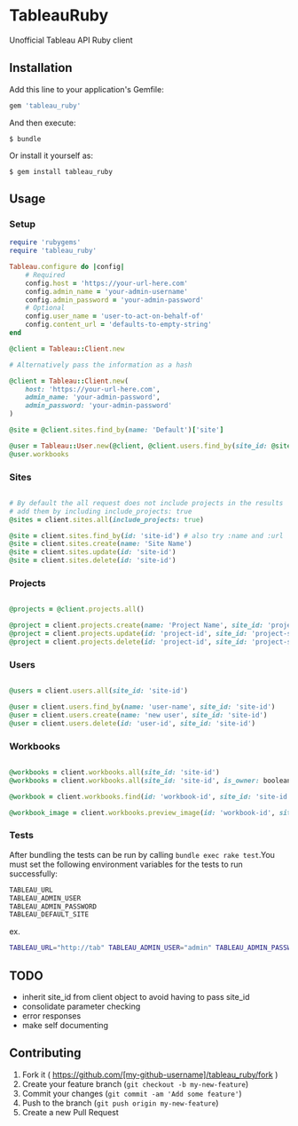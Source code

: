 # TableauRuby

Unofficial Tableau API Ruby client

## Installation

Add this line to your application's Gemfile:

```ruby
gem 'tableau_ruby'
```

And then execute:

    $ bundle

Or install it yourself as:

    $ gem install tableau_ruby

## Usage

### Setup

``` ruby
require 'rubygems'
require 'tableau_ruby'

Tableau.configure do |config|
	# Required
	config.host = 'https://your-url-here.com'
	config.admin_name = 'your-admin-username'
	config.admin_password = 'your-admin-password'
	# Optional
	config.user_name = 'user-to-act-on-behalf-of'
	config.content_url = 'defaults-to-empty-string'
end

@client = Tableau::Client.new

# Alternatively pass the information as a hash

@client = Tableau::Client.new(
	host: 'https://your-url-here.com',
	admin_name: 'your-admin-password',
	admin_password: 'your-admin-password'
)

@site = @client.sites.find_by(name: 'Default')['site']

@user = Tableau::User.new(@client, @client.users.find_by(site_id: @site['id'], name: 'user-name')['user'])
@user.workbooks

```

### Sites
``` ruby

# By default the all request does not include projects in the results
# add them by including include_projects: true
@sites = client.sites.all(include_projects: true)

@site = client.sites.find_by(id: 'site-id') # also try :name and :url
@site = client.sites.create(name: 'Site Name')
@site = client.sites.update(id: 'site-id')
@site = client.sites.delete(id: 'site-id')

```

### Projects
``` ruby

@projects = @client.projects.all()

@project = client.projects.create(name: 'Project Name', site_id: 'project-site-id')
@project = client.projects.update(id: 'project-id', site_id: 'project-site-id')
@project = client.projects.delete(id: 'project-id', site_id: 'project-site-id')

```

### Users
``` ruby

@users = client.users.all(site_id: 'site-id')

@user = client.users.find_by(name: 'user-name', site_id: 'site-id')
@user = client.users.create(name: 'new user', site_id: 'site-id')
@user = client.users.delete(id: 'user-id', site_id: 'site-id')

```

### Workbooks
``` ruby

@workbooks = client.workbooks.all(site_id: 'site-id')
@workbooks = client.workbooks.all(site_id: 'site-id', is_owner: boolean, page_size: 'page-size', page_number: 'page-number')

@workbook = client.workbooks.find(id: 'workbook-id', site_id: 'site-id', include_views: true)

@workbook_image = client.workbooks.preview_image(id: 'workbook-id', site_id: 'site-id') # returns the binary image data.

```

### Tests

After bundling the tests can be run by calling `bundle exec rake test`.You must set the following environment variables for the tests to run successfully:

``` bash
TABLEAU_URL
TABLEAU_ADMIN_USER
TABLEAU_ADMIN_PASSWORD
TABLEAU_DEFAULT_SITE
```

ex.
``` bash
TABLEAU_URL="http://tab" TABLEAU_ADMIN_USER="admin" TABLEAU_ADMIN_PASSWORD="password" TABLEAU_DEFAULT_SITE="default" b rake test
```

## TODO
* inherit site_id from client object to avoid having to pass site_id
* consolidate parameter checking
* error responses
* make self documenting

## Contributing

1. Fork it ( https://github.com/[my-github-username]/tableau_ruby/fork )
2. Create your feature branch (`git checkout -b my-new-feature`)
3. Commit your changes (`git commit -am 'Add some feature'`)
4. Push to the branch (`git push origin my-new-feature`)
5. Create a new Pull Request
